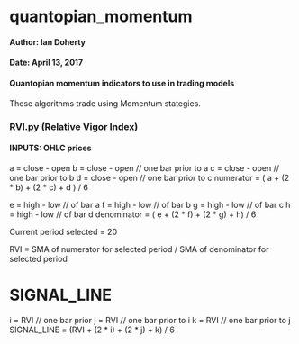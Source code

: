 # quantopian_momentum


#### Author: Ian Doherty
#### Date: April 13, 2017

#### Quantopian momentum indicators to use in trading models

These algorithms trade using Momentum stategies.

### RVI.py (Relative Vigor Index)
#### INPUTS: OHLC prices

a = close - open
b = close - open // one bar prior to a
c = close - open // one bar prior to b
d = close - open // one bar prior to c
numerator = ( a + (2 * b) + (2 * c) + d ) / 6

e = high - low // of bar a
f = high - low // of bar b
g = high - low // of bar c
h = high - low // of bar d
denominator = ( e + (2 * f) + (2 * g) + h) / 6

Current period selected = 20

RVI = SMA of numerator for selected period /
        SMA of denominator for selected period
        
SIGNAL_LINE
===========
i = RVI // one bar prior
j = RVI // one bar prior to i
k = RVI // one bar prior to j
SIGNAL_LINE = (RVI + (2 * i) + (2 * j) + k) / 6
